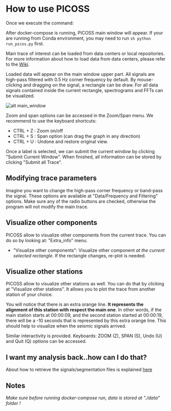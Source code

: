 # How to use PICOSS

Once we execute the command:

After docker-compose is running, PICOSS main window will appear. If your are running from Conda environment, you may need to run ```sh python run_picos.py``` first.

Main trace of interest can be loaded from data centers or local repositories. For more information about how to load data from data centers, please refer to the [Wiki](https://github.com/srsudo/picos_development/wiki).

Loaded data will appear on the main window upper part. All signals are high-pass filtered with 0.5 Hz corner frequency by default. By mouse-clicking and dragging on the signal,
a rectangle can be draw. For all data signals contained inside the current rectangle, spectrograms and FFTs can be visualized.

![alt main_window](https://github.com/srsudo/picos_development/blob/master/info/img/picos-main.png)

Zoom and span options can be accessed in the Zoom/Span menu. We recommend to use the keyboard shortcuts:

  - CTRL + Z : Zoom on/off
  - CTRL + S : Span option (can drag the graph in any direction)
  - CTRL + U : Undone and restore original view.

Once a label is selected, we can submit the current window by clicking "Submit Current Window". When finished, all information can be stored by clicking "Submit all Trace".

## Modifying trace parameters

Imagine you want to change the high-pass corner frequency or band-pass the signal. These options are available at "Data/Frequency and Filtering" options. Make sure any of the radio
buttons are checked, otherwise the program will not modify the main trace.

## Visualize other components

PICOSS allow to visualize other components from the current trace. You can do so by looking at: "Extra_info" menu.

  - "Visualize other components": Visualize other component *at the current selected rectangle*. If the rectangle changes, re-plot is needed.
 
## Visualize other stations

PICOSS allow to visualize other stations as well. You can do that by clicking at "Visualize other stations". It allows you to plot the trace from another station of your choice. 

You will notice that there is an extra orange line. **It represents the alignment of this station with respect the main one**. In other words, if the main station starts at 00:00:09, and the 
second station started at 00:00:19, there will be a -10 seconds that is represented by this extra orange line. This should help to visualize when the seismic signals arrived.

Similar interactivity is provided. Keyboards: ZOOM (Z), SPAN (S), Undo (U) and Quit (Q) options can be accessed. 

## I want my analysis back..how can I do that?

About how to retrieve the signals/segmentation files is explained [here](https://github.com/srsudo/picos_development/blob/master/info/tutorials/data_conversion.md)  

## Notes

  *Make sure before running docker-compose run, data is stored at "./data" folder !*
  